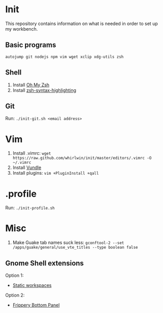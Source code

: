 # Init
This repository contains information on what is needed in order to set up my
workbench.

## Basic programs
    autojump git nodejs npm vim wget xclip xdg-utils zsh

## Shell
1. Install [Oh My Zsh](https://github.com/robbyrussell/oh-my-zsh)
2. Install [zsh-syntax-highlighting](https://github.com/zsh-users/zsh-syntax-highlighting)

## Git
Run: `./init-git.sh <email address>`

# Vim
1. Install .vimrc: `wget https://raw.github.com/whirlwin/init/master/editors/.vimrc -O ~/.vimrc`
2. Install [Vundle](https://github.com/VundleVim/Vundle.vim)
3. Install plugins: `vim +PluginInstall +qall`

# .profile
Run: `./init-profile.sh`

# Misc
1. Make Guake tab names suck less: `gconftool-2 --set /apps/guake/general/use_vte_titles --type boolean false`

## Gnome Shell extensions
Option 1:
- [Static workspaces](https://extensions.gnome.org/extension/484/workspace-grid/)

Option 2:
- [Frippery Bottom Panel](https://extensions.gnome.org/extension/3/bottom-panel/)

